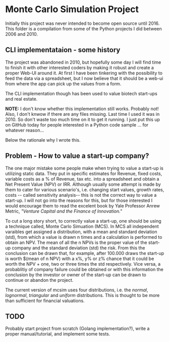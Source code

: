 # Monte Carlo Simulation Project 
Initially this project was never intended to become open source until 2016. This folder is a compilation from some of the Python projects I did between 2006 and 2010.
## CLI implementataion - some history
The project was abandoned in 2010, but hopefully some day I will find time to finish it with other interested coders by making it robust and create a proper Web-UI around it. At first I have been tinkering with the possibility to feed the data via a spreadsheet, but I now believe that it should be a web-ui from where the app can pick up the values from a form.

The CLI implementation though has been used to value biotech start-ups and real estate. 

**NOTE:** I don't know whether this implementation still works. Probably not! Also, I don't knwow if there are any files missing. Last time I used it was in 2010. So don't waste too much time on it to get it running. I just put this up on GitHub today for people interested in a Python code sample ... for whatever reason...

Below the rationale why I wrote this.

## Problem - How to value a start-up company?
The one major mistake some people make when trying to value a start-up is utilizing static data. They put in specific estimates for Revenue, fixed costs, variable costs as a % of Revenue, tax etc. into a spreadsheet and obtain a Net Present Value (NPV) or IRR. Although usually some attempt is made by them to cater for various scenario's, i.e. changing start values, growth rates, costs -- called sensitivity analysis-- this is not the correct way to value a start-up. I will not go into the reasons for this, but for those interested I would encourage them to read the excelent book by Yale Professor Anrew Metric, *"Venture Capital and the Finance of Innovation."* 

To cut a long story short, to correctly value a start-up, one should be using a technique called, Monte Carlo Simuation (MCS). In MCS all independent varaibles get assigned a distribution, with a mean and standard deviation (std), from which a value is drawn n times and a calculation is performed to obtain an NPV. The mean of all the n NPVs is the proper value of the start-up company and the standard deviation (std) the risk. From this the conclusion can be drawn that, for example, after 100.000 draws the start-up is worth $(mean of n NPV) with a x%, y% or z% chance that it could be worth the NPV + one, two or three times the std respectively. Vice versa, a probablitiy of company failure could be obtained or with this information the conclusion by the investor or owner of the start-up can be drawn to continue or abandon the project.

The current version of mcsim uses four distributions, i.e. the *normal*, *lognormal*, *triangular* and *uniform* distributions. This is thought to be more than sufficient for financial valuations.

## TODO
Probably start project from scratch (Golang implementation?), write a proper manual/tutorial, and implement some tests.



